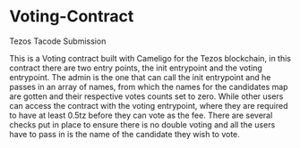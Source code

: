# Voting-Contract
Tezos Tacode Submission

This is a Voting contract built with Cameligo for the Tezos blockchain, in this contract there are two entry points, the init entrypoint and the voting entrypoint.
The admin is the one that can call the init entrypoint and he passes in an array of names, from which the names for the candidates map are gotten and their respective votes counts set to zero.
While other users can access the contract with the voting entrypoint, where they are required to have at least 0.5tz before they can vote as the fee. There are several checks put in place to ensure there is no double voting and all the users have to pass in is the name of the candidate they wish to vote.
